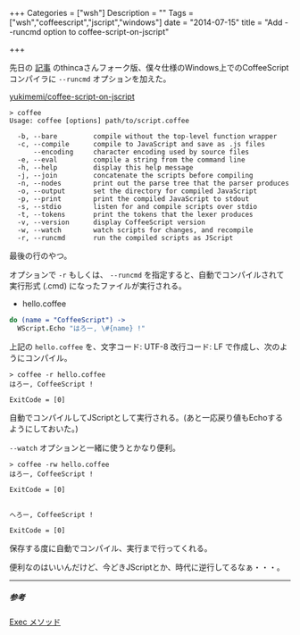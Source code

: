 +++
Categories = ["wsh"]
Description = ""
Tags = ["wsh","coffeescript","jscript","windows"]
date =  "2014-07-15"
title = "Add --runcmd option to coffee-script-on-jscript"

+++

先日の [記事](http://yukimemi.github.io/posts/2014-07-14_CoffeeScript%20on%20Windows%20as%20wsh.html) のthincaさんフォーク版、僕々仕様のWindows上でのCoffeeScriptコンパイラに `--runcmd` オプションを加えた。

[yukimemi/coffee-script-on-jscript](https://github.com/yukimemi/coffee-script-on-jscript)

```dos
> coffee
Usage: coffee [options] path/to/script.coffee

  -b, --bare         compile without the top-level function wrapper
  -c, --compile      compile to JavaScript and save as .js files
      --encoding     character encoding used by source files
  -e, --eval         compile a string from the command line
  -h, --help         display this help message
  -j, --join         concatenate the scripts before compiling
  -n, --nodes        print out the parse tree that the parser produces
  -o, --output       set the directory for compiled JavaScript
  -p, --print        print the compiled JavaScript to stdout
  -s, --stdio        listen for and compile scripts over stdio
  -t, --tokens       print the tokens that the lexer produces
  -v, --version      display CoffeeScript version
  -w, --watch        watch scripts for changes, and recompile
  -r, --runcmd       run the compiled scripts as JScript
```

最後の行のやつ。

オプションで `-r` もしくは、 `--runcmd` を指定すると、自動でコンパイルされて実行形式 (\.cmd) になったファイルが実行される。

- hello.coffee

```coffeescript
do (name = "CoffeeScript") ->
  WScript.Echo "はろー, \#{name} !"
```

上記の ```hello.coffee``` を、文字コード: UTF-8 改行コード: LF で作成し、次のようにコンパイル。

```dos
> coffee -r hello.coffee
はろー, CoffeeScript !

ExitCode = [0]
```

自動でコンパイルしてJScriptとして実行される。(あと一応戻り値もEchoするようにしておいた。)

`--watch` オプションと一緒に使うとかなり便利。

```dos
> coffee -rw hello.coffee
はろー, CoffeeScript !

ExitCode = [0]


へろー, CoffeeScript !

ExitCode = [0]
```

保存する度に自動でコンパイル、実行まで行ってくれる。

便利なのはいいんだけど、今どきJScriptとか、時代に逆行してるなぁ・・・。

- - -

##### 参考
[Exec メソッド](http://msdn.microsoft.com/ja-jp/library/cc364356.aspx)

